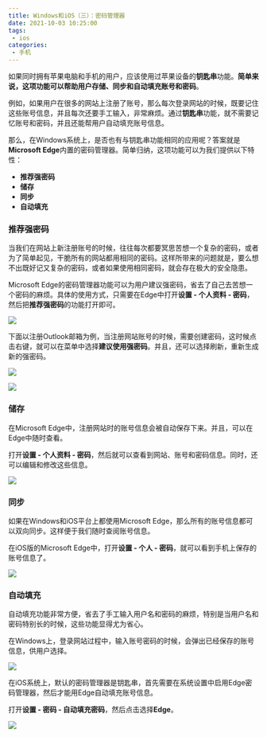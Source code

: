 ```yaml
---
title: Windows和iOS（三）：密码管理器
date: 2021-10-03 10:25:00
tags: 
 - ios
categories: 
 - 手机
---
```


如果同时拥有苹果电脑和手机的用户，应该使用过苹果设备的**钥匙串**功能。**简单来说，这项功能可以帮助用户存储、同步和自动填充账号和密码**。

例如，如果用户在很多的网站上注册了账号，那么每次登录网站的时候，既要记住这些账号信息，并且每次还要手工输入，非常麻烦。通过**钥匙串**功能，就不需要记忆账号和密码，并且还能帮用户自动填充账号信息。

那么，在Windows系统上，是否也有与钥匙串功能相同的应用呢？答案就是**Microsoft Edge**内置的密码管理器。简单归纳，这项功能可以为我们提供以下特性：

- **推荐强密码**
- **储存**
- **同步**
- **自动填充**

### 推荐强密码

 当我们在网站上新注册账号的时候，往往每次都要冥思苦想一个复杂的密码，或者为了简单起见，干脆所有的网站都用相同的密码。这样所带来的问题就是，要么想不出既好记又复杂的密码，或者如果使用相同密码，就会存在极大的安全隐患。

<!-- more -->

Microsoft Edge的密码管理器功能可以为用户建议强密码，省去了自己去苦想一个密码的麻烦。具体的使用方式，只需要在Edge中打开**设置 - 个人资料 - 密码**， 然后把**推荐强密码**的功能打开即可。

![](2021-10-03092026.png)

下面以注册Outlook邮箱为例，当注册网站账号的时候，需要创建密码，这时候点击右键，就可以在菜单中选择**建议使用强密码**。并且，还可以选择刷新，重新生成新的强密码。

![](2021-10-03092027.png)

![](2021-10-03092028.png)

### 储存

在Microsoft Edge中，注册网站时的账号信息会被自动保存下来。并且，可以在Edge中随时查看。

打开**设置 - 个人资料 - 密码**，然后就可以查看到网站、账号和密码信息。同时，还可以编辑和修改这些信息。

![](2021-10-03092029.png)

### 同步

如果在Windows和iOS平台上都使用Microsoft Edge，那么所有的账号信息都可以双向同步。这样便于我们随时查阅账号信息。

在iOS版的Microsoft Edge中，打开**设置 - 个人 - 密码**，就可以看到手机上保存的账号信息了。

![](2021-10-03092030.png)

### 自动填充

自动填充功能非常方便，省去了手工输入用户名和密码的麻烦，特别是当用户名和密码特别长的时候，这些功能显得尤为省心。

在Windows上，登录网站过程中，输入账号密码的时候，会弹出已经保存的账号信息，供用户选择。

![](2021-10-03092031.png)

在iOS系统上，默认的密码管理器是钥匙串，首先需要在系统设置中启用Edge密码管理器，然后才能用Edge自动填充账号信息。

打开**设置 - 密码 - 自动填充密码**，然后点击选择**Edge**。

![](2021-10-03092032.png)

